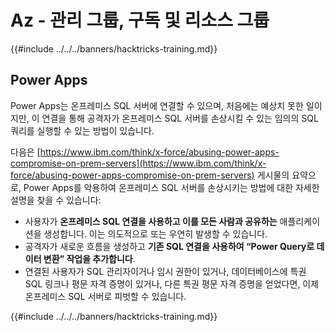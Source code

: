 # Az - 관리 그룹, 구독 및 리소스 그룹

{{#include ../../../banners/hacktricks-training.md}}

## Power Apps

Power Apps는 온프레미스 SQL 서버에 연결할 수 있으며, 처음에는 예상치 못한 일이지만, 이 연결을 통해 공격자가 온프레미스 SQL 서버를 손상시킬 수 있는 임의의 SQL 쿼리를 실행할 수 있는 방법이 있습니다.

다음은 [https://www.ibm.com/think/x-force/abusing-power-apps-compromise-on-prem-servers](https://www.ibm.com/think/x-force/abusing-power-apps-compromise-on-prem-servers) 게시물의 요약으로, Power Apps를 악용하여 온프레미스 SQL 서버를 손상시키는 방법에 대한 자세한 설명을 찾을 수 있습니다:

- 사용자가 **온프레미스 SQL 연결을 사용하고 이를 모든 사람과 공유하는** 애플리케이션을 생성합니다. 이는 의도적으로 또는 우연히 발생할 수 있습니다.
- 공격자가 새로운 흐름을 생성하고 **기존 SQL 연결을 사용하여 “Power Query로 데이터 변환” 작업을 추가합니다**.
- 연결된 사용자가 SQL 관리자이거나 임시 권한이 있거나, 데이터베이스에 특권 SQL 링크나 평문 자격 증명이 있거나, 다른 특권 평문 자격 증명을 얻었다면, 이제 온프레미스 SQL 서버로 피벗할 수 있습니다.

{{#include ../../../banners/hacktricks-training.md}}
